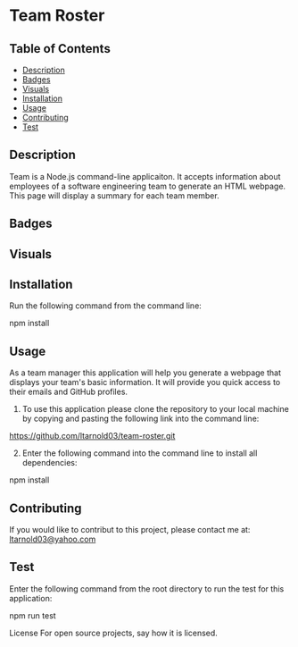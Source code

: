 # Team Roster

## Table of Contents

- [Description](#description)
- [Badges](#badges)
- [Visuals](#visuals)
- [Installation](#installation)
- [Usage](#usage)
- [Contributing](#contributing)
- [Test](#test)

## Description
Team is a Node.js command-line applicaiton. It accepts information about employees of a software engineering team to generate an HTML webpage. This page will display a summary for each team member.

## Badges

## Visuals


## Installation
Run the following command from the command line:

npm install

## Usage
As a team manager this application will help you generate a webpage that displays your team's basic information. It will provide you quick access to their emails and GitHub profiles.

1. To use this application please clone the repository to your local machine by copying and pasting the following link into the command line:

https://github.com/ltarnold03/team-roster.git

2. Enter the following command into the command line to install all dependencies:

npm install


## Contributing
If you would like to contribut to this project, please contact me at:
ltarnold03@yahoo.com

## Test
Enter the following command from the root directory to run the test for this application:

npm run test


License
For open source projects, say how it is licensed.
